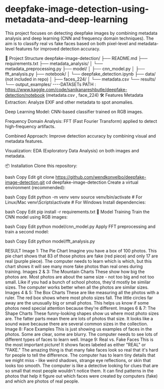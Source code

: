 # deepfake-image-detection-using-metadata-and-deep-learning

This project focuses on detecting deepfake images by combining metadata analysis and deep learning (CNN and frequency domain techniques).
The aim is to classify real vs fake faces based on both pixel-level and metadata-level features for improved detection accuracy.

🚀 Project Structure
deepfake-image-detection/
├── README.md
├── requirements.txt
├── metadata_analysis/
│   └── metadata_preprocessing.py
├── model/
│   ├── cnn_model.py
│   ├── fft_analysis.py
├── notebook/
│   └── deepfake_detection.ipynb
├── data/ (not included in repo)
│   ├── faces_224/
│   └── metadata.csv
└── results/
    └── output_examples/
----DATASETs PATH : https://www.kaggle.com/code/sanikanareshbutle/deepfake-detection/notebook  (metadata.csv  , face_224)
🛠️ Features
Metadata Extraction: Analyze EXIF and other metadata to spot anomalies.

Deep Learning Model: CNN-based classifier trained on RGB images.

Frequency Domain Analysis: FFT (Fast Fourier Transform) applied to detect high-frequency artifacts.

Combined Approach: Improve detection accuracy by combining visual and metadata features.

Visualization: EDA (Exploratory Data Analysis) on both images and metadata.

📦 Installation
Clone this repository:

bash
Copy
Edit
git clone https://github.com/wendkonvelbo/deepfake-image-detection.git
cd deepfake-image-detection
Create a virtual environment (recommended):

bash
Copy
Edit
python -m venv venv
source venv/bin/activate  # For Linux/Mac
venv\Scripts\activate     # For Windows
Install dependencies:

bash
Copy
Edit
pip install -r requirements.txt
🧠 Model Training
Train the CNN model using RGB images:

bash
Copy
Edit
python model/cnn_model.py
Apply FFT preprocessing and train a second model:

bash
Copy
Edit
python model/fft_analysis.py

RESULT 
Image 1: The Pie Chart
Imagine you have a box of 100 photos. This pie chart shows that 83 of those photos are fake (red piece) and only 17 are real (purple piece). The computer needs to learn which is which, but this chart shows it will see many more fake photos than real ones during training.
Images 2 & 3: The Mountain Charts
These show how big the photos are. Most photos are about the same size - not too big and not too small. Like if you had a bunch of school photos, they'd mostly be similar sizes. The computer works better when all the photos are similar sizes.
Images 4 & 5: The Box Charts
These are like measuring all the photos with a ruler. The red box shows where most photo sizes fall. The little circles far away are the unusually big or small photos. This helps us know if some photos need special attention because they're different.
Images 6 & 7: The Shape Charts
These funny-looking shapes show us where most photo sizes are. The fatter parts mean there are lots of photos that size. It looks like a sound wave because there are several common sizes in the collection.
Image 8: Face Examples
This is just showing us examples of faces in the photos. Some are clear, some are blurry. The computer needs to see lots of different types of faces to learn well.
Image 9: Real vs. Fake Faces
This is the most important picture! It shows faces labeled as either "REAL" or "FAKE." The amazing thing is that many fake faces look so real that it's hard for people to tell the difference. The computer has to learn tiny details that we might miss - like weird shadows, strange eye reflections, or skin that looks too smooth.
The computer is like a detective looking for clues that are so small that most people wouldn't notice them. It can find patterns in the photos that help it figure out which faces were created by computers (fake) and which are photos of real people.
